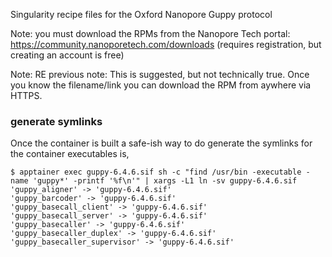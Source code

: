Singularity recipe files for the Oxford Nanopore Guppy protocol 

Note: you must download the RPMs from the Nanopore Tech portal: https://community.nanoporetech.com/downloads (requires registration, but creating an account is free)

Note: RE previous note: This is suggested, but not technically true. Once you know the filename/link you can download the RPM from aywhere via HTTPS.

### generate symlinks
Once the container is built a safe-ish way to do generate the symlinks for the container executables is,
```
$ apptainer exec guppy-6.4.6.sif sh -c "find /usr/bin -executable -name 'guppy*' -printf '%f\n'" | xargs -L1 ln -sv guppy-6.4.6.sif
'guppy_aligner' -> 'guppy-6.4.6.sif'
'guppy_barcoder' -> 'guppy-6.4.6.sif'
'guppy_basecall_client' -> 'guppy-6.4.6.sif'
'guppy_basecall_server' -> 'guppy-6.4.6.sif'
'guppy_basecaller' -> 'guppy-6.4.6.sif'
'guppy_basecaller_duplex' -> 'guppy-6.4.6.sif'
'guppy_basecaller_supervisor' -> 'guppy-6.4.6.sif'
```



